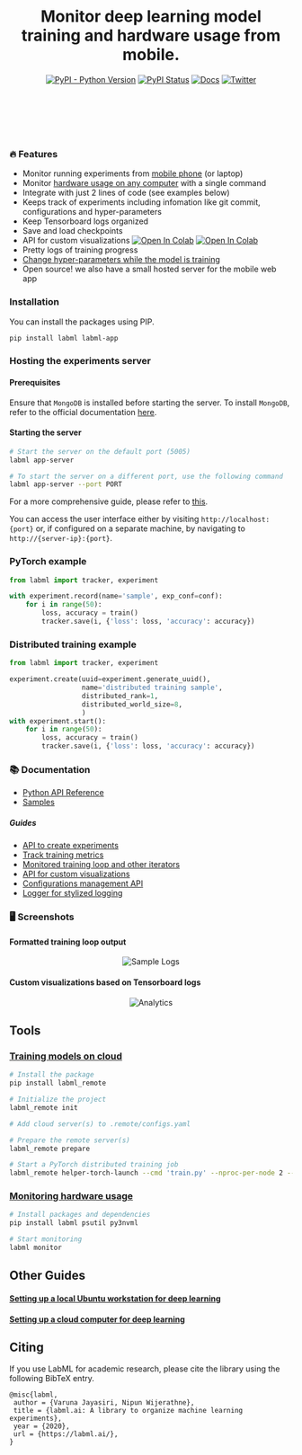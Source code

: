 <div align="center" style="margin-bottom: 100px;">

<h1>Monitor deep learning model training and hardware usage from mobile.</h1>

[![PyPI - Python Version](https://badge.fury.io/py/labml.svg)](https://badge.fury.io/py/labml)
[![PyPI Status](https://pepy.tech/badge/labml)](https://pepy.tech/project/labml)
[![Docs](https://img.shields.io/badge/labml-docs-blue)](https://docs.labml.ai/)
[![Twitter](https://img.shields.io/twitter/follow/labmlai?style=social)](https://twitter.com/labmlai?ref_src=twsrc%5Etfw)

<img src="https://github.com/labmlai/labml/blob/master/images/cover-dark.png" alt=""/>
</div>

### 🔥 Features

* Monitor running experiments from [mobile phone](https://github.com/labmlai/labml/tree/master/app) (or laptop)
* Monitor [hardware usage on any computer](https://github.com/labmlai/labml/blob/master/guides/hardware_monitoring.md)
  with a single command
* Integrate with just 2 lines of code (see examples below)
* Keeps track of experiments including infomation like git commit, configurations and hyper-parameters
* Keep Tensorboard logs organized
* Save and load checkpoints
* API for custom visualizations
  [![Open In Colab](https://colab.research.google.com/assets/colab-badge.svg)](https://colab.research.google.com/github/labmlai/labml/blob/master/samples/stocks/analysis.ipynb)
  [![Open In Colab](https://colab.research.google.com/assets/colab-badge.svg)](https://colab.research.google.com/github/vpj/poker/blob/master/kuhn_cfr/kuhn_cfr.ipynb)
* Pretty logs of training progress
* [Change hyper-parameters while the model is training](https://github.com/labmlai/labml/blob/master/guides/dynamic_hyperparameters.md)
* Open source! we also have a small hosted server for the mobile web app

### Installation

You can install the packages using PIP.

```bash
pip install labml labml-app
```

### Hosting the experiments server

#### Prerequisites
Ensure that `MongoDB` is installed before starting the server. To install `MongoDB`, refer to the official
documentation [here](https://www.mongodb.com/docs/manual/tutorial/install-mongodb-on-ubuntu/).

#### Starting the server
```sh
# Start the server on the default port (5005)
labml app-server

# To start the server on a different port, use the following command
labml app-server --port PORT
```

For a more comprehensive guide, please refer
to [this](https://github.com/labmlai/labml/blob/master/guides/server-setup.md).

You can access the user interface either by visiting `http://localhost:{port}` or, if configured on a separate machine, by navigating to `http://{server-ip}:{port}`.

### PyTorch example

```python
from labml import tracker, experiment

with experiment.record(name='sample', exp_conf=conf):
    for i in range(50):
        loss, accuracy = train()
        tracker.save(i, {'loss': loss, 'accuracy': accuracy})
```

### Distributed training example

```python
from labml import tracker, experiment

experiment.create(uuid=experiment.generate_uuid(),
                  name='distributed training sample',
                  distributed_rank=1,
                  distributed_world_size=8,
                  )
with experiment.start():
    for i in range(50):
        loss, accuracy = train()
        tracker.save(i, {'loss': loss, 'accuracy': accuracy})
```

### 📚 Documentation

* [Python API Reference](https://docs.labml.ai)
* [Samples](https://github.com/labmlai/labml/tree/master/samples)

##### Guides

* [API to create experiments](https://colab.research.google.com/github/labmlai/labml/blob/master/guides/experiment.ipynb)
* [Track training metrics](https://colab.research.google.com/github/labmlai/labml/blob/master/guides/tracker.ipynb)
* [Monitored training loop and other iterators](https://colab.research.google.com/github/labmlai/labml/blob/master/guides/monitor.ipynb)
* [API for custom visualizations](https://colab.research.google.com/github/labmlai/labml/blob/master/guides/analytics.ipynb)
* [Configurations management API](https://colab.research.google.com/github/labmlai/labml/blob/master/guides/configs.ipynb)
* [Logger for stylized logging](https://colab.research.google.com/github/labmlai/labml/blob/master/guides/logger.ipynb)

### 🖥 Screenshots

#### Formatted training loop output

<div align="center">
    <img src="https://raw.githubusercontent.com/vpj/lab/master/images/logger_sample.png" alt="Sample Logs"/>
</div>

#### Custom visualizations based on Tensorboard logs

<div align="center">
    <img src="https://raw.githubusercontent.com/vpj/lab/master/images/analytics.png" alt="Analytics"/>
</div>

## Tools

### [Training models on cloud](https://github.com/labmlai/labml/tree/master/remote)

```bash
# Install the package
pip install labml_remote

# Initialize the project
labml_remote init

# Add cloud server(s) to .remote/configs.yaml

# Prepare the remote server(s)
labml_remote prepare

# Start a PyTorch distributed training job
labml_remote helper-torch-launch --cmd 'train.py' --nproc-per-node 2 --env GLOO_SOCKET_IFNAME enp1s0
```

### [Monitoring hardware usage](https://github.com/labmlai/labml/blob/master/guides/hardware_monitoring.md)

```sh
# Install packages and dependencies
pip install labml psutil py3nvml

# Start monitoring
labml monitor
```

## Other Guides

#### [Setting up a local Ubuntu workstation for deep learning](https://github.com/labmlai/labml/blob/master/guides/local-ubuntu.md)

#### [Setting up a cloud computer for deep learning](https://github.com/labmlai/labml/blob/master/guides/remote-python.md)

## Citing

If you use LabML for academic research, please cite the library using the following BibTeX entry.

```bibtext
@misc{labml,
 author = {Varuna Jayasiri, Nipun Wijerathne},
 title = {labml.ai: A library to organize machine learning experiments},
 year = {2020},
 url = {https://labml.ai/},
}
```
